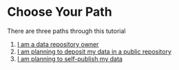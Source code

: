 # Choose Your Path

There are three paths through this tutorial

1. [I am a data repository owner](http://a.b)
2. [I am planning to deposit my data in a public repository](http://a.b)
3. [I am planning to self-publish my data](http://a.b)


